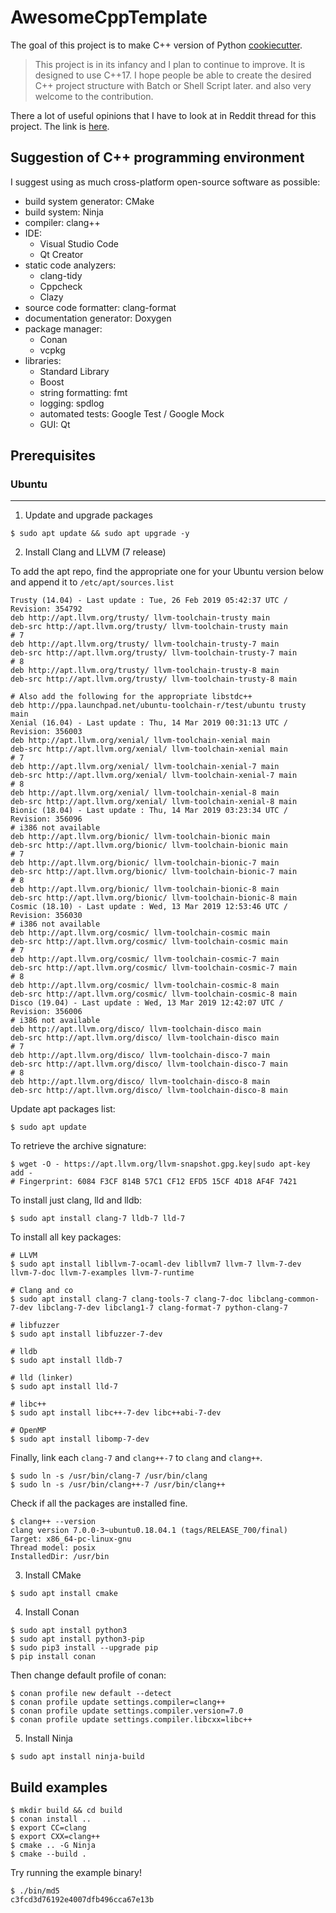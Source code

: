 # AwesomeCppTemplate

The goal of this project is to make C++ version of Python [cookiecutter](https://github.com/audreyr/cookiecutter).

> This project is in its infancy and I plan to continue to improve. It is designed to use C++17. I hope people be able to create the desired C++ project structure with Batch or Shell Script later. and also very welcome to the contribution.

There a lot of useful opinions that I have to look at in Reddit thread for this project.
The link is [here](https://www.reddit.com/r/cpp/comments/b1u9fp/i_created_c17_cmake_conan_ninja_project_template/).

## Suggestion of C++ programming environment

I suggest using as much cross-platform open-source software as possible:

- build system generator: CMake
- build system: Ninja
- compiler: clang++
- IDE:
  - Visual Studio Code
  - ⁠Qt Creator
- static code analyzers:
  - clang-tidy
  - Cppcheck
  - Clazy
- source code formatter: clang-format
- documentation generator: Doxygen
- package manager:
  - ⁠Conan
  - ⁠vcpkg
- libraries:
  - Standard Library
  - Boost
  - string formatting: fmt
  - logging: spdlog
  - automated tests: Google Test / Google Mock
  - GUI: Qt

## Prerequisites

### Ubuntu
---

1. Update and upgrade packages

```shell
$ sudo apt update && sudo apt upgrade -y
```

2. Install Clang and LLVM (7 release)

To add the apt repo, find the appropriate one for your Ubuntu version below and append it to `/etc/apt/sources.list`
```
Trusty (14.04) - Last update : Tue, 26 Feb 2019 05:42:37 UTC / Revision: 354792
deb http://apt.llvm.org/trusty/ llvm-toolchain-trusty main
deb-src http://apt.llvm.org/trusty/ llvm-toolchain-trusty main
# 7 
deb http://apt.llvm.org/trusty/ llvm-toolchain-trusty-7 main
deb-src http://apt.llvm.org/trusty/ llvm-toolchain-trusty-7 main
# 8 
deb http://apt.llvm.org/trusty/ llvm-toolchain-trusty-8 main
deb-src http://apt.llvm.org/trusty/ llvm-toolchain-trusty-8 main

# Also add the following for the appropriate libstdc++
deb http://ppa.launchpad.net/ubuntu-toolchain-r/test/ubuntu trusty main
Xenial (16.04) - Last update : Thu, 14 Mar 2019 00:31:13 UTC / Revision: 356003
deb http://apt.llvm.org/xenial/ llvm-toolchain-xenial main
deb-src http://apt.llvm.org/xenial/ llvm-toolchain-xenial main
# 7
deb http://apt.llvm.org/xenial/ llvm-toolchain-xenial-7 main
deb-src http://apt.llvm.org/xenial/ llvm-toolchain-xenial-7 main
# 8
deb http://apt.llvm.org/xenial/ llvm-toolchain-xenial-8 main
deb-src http://apt.llvm.org/xenial/ llvm-toolchain-xenial-8 main
Bionic (18.04) - Last update : Thu, 14 Mar 2019 03:23:34 UTC / Revision: 356096
# i386 not available
deb http://apt.llvm.org/bionic/ llvm-toolchain-bionic main
deb-src http://apt.llvm.org/bionic/ llvm-toolchain-bionic main
# 7
deb http://apt.llvm.org/bionic/ llvm-toolchain-bionic-7 main
deb-src http://apt.llvm.org/bionic/ llvm-toolchain-bionic-7 main
# 8
deb http://apt.llvm.org/bionic/ llvm-toolchain-bionic-8 main
deb-src http://apt.llvm.org/bionic/ llvm-toolchain-bionic-8 main
Cosmic (18.10) - Last update : Wed, 13 Mar 2019 12:53:46 UTC / Revision: 356030
# i386 not available
deb http://apt.llvm.org/cosmic/ llvm-toolchain-cosmic main
deb-src http://apt.llvm.org/cosmic/ llvm-toolchain-cosmic main
# 7
deb http://apt.llvm.org/cosmic/ llvm-toolchain-cosmic-7 main
deb-src http://apt.llvm.org/cosmic/ llvm-toolchain-cosmic-7 main
# 8
deb http://apt.llvm.org/cosmic/ llvm-toolchain-cosmic-8 main
deb-src http://apt.llvm.org/cosmic/ llvm-toolchain-cosmic-8 main
Disco (19.04) - Last update : Wed, 13 Mar 2019 12:42:07 UTC / Revision: 356006
# i386 not available
deb http://apt.llvm.org/disco/ llvm-toolchain-disco main
deb-src http://apt.llvm.org/disco/ llvm-toolchain-disco main
# 7
deb http://apt.llvm.org/disco/ llvm-toolchain-disco-7 main
deb-src http://apt.llvm.org/disco/ llvm-toolchain-disco-7 main
# 8
deb http://apt.llvm.org/disco/ llvm-toolchain-disco-8 main
deb-src http://apt.llvm.org/disco/ llvm-toolchain-disco-8 main
```

Update apt packages list:
```shell
$ sudo apt update
```

To retrieve the archive signature:
```shell
$ wget -O - https://apt.llvm.org/llvm-snapshot.gpg.key|sudo apt-key add -
# Fingerprint: 6084 F3CF 814B 57C1 CF12 EFD5 15CF 4D18 AF4F 7421
```

To install just clang, lld and lldb:
```shell
$ sudo apt install clang-7 lldb-7 lld-7
```

To install all key packages:
```shell
# LLVM
$ sudo apt install libllvm-7-ocaml-dev libllvm7 llvm-7 llvm-7-dev llvm-7-doc llvm-7-examples llvm-7-runtime

# Clang and co
$ sudo apt install clang-7 clang-tools-7 clang-7-doc libclang-common-7-dev libclang-7-dev libclang1-7 clang-format-7 python-clang-7

# libfuzzer
$ sudo apt install libfuzzer-7-dev

# lldb
$ sudo apt install lldb-7

# lld (linker)
$ sudo apt install lld-7

# libc++
$ sudo apt install libc++-7-dev libc++abi-7-dev

# OpenMP
$ sudo apt install libomp-7-dev
```

Finally, link each `clang-7` and `clang++-7` to `clang` and `clang++`.
```shell
$ sudo ln -s /usr/bin/clang-7 /usr/bin/clang
$ sudo ln -s /usr/bin/clang++-7 /usr/bin/clang++
```

Check if all the packages are installed fine.
```shell
$ clang++ --version
clang version 7.0.0-3~ubuntu0.18.04.1 (tags/RELEASE_700/final)
Target: x86_64-pc-linux-gnu
Thread model: posix
InstalledDir: /usr/bin
```

3. Install CMake

```shell
$ sudo apt install cmake
```

4. Install Conan

```shell
$ sudo apt install python3
$ sudo apt install python3-pip
$ sudo pip3 install --upgrade pip
$ pip install conan
```
Then change default profile of conan:
```shell
$ conan profile new default --detect
$ conan profile update settings.compiler=clang++
$ conan profile update settings.compiler.version=7.0
$ conan profile update settings.compiler.libcxx=libc++
```

5. Install Ninja

```shell
$ sudo apt install ninja-build
```

## Build examples

```shell
$ mkdir build && cd build
$ conan install ..
$ export CC=clang
$ export CXX=clang++
$ cmake .. -G Ninja
$ cmake --build .
```

Try running the example binary!

```shell
$ ./bin/md5
c3fcd3d76192e4007dfb496cca67e13b
```
